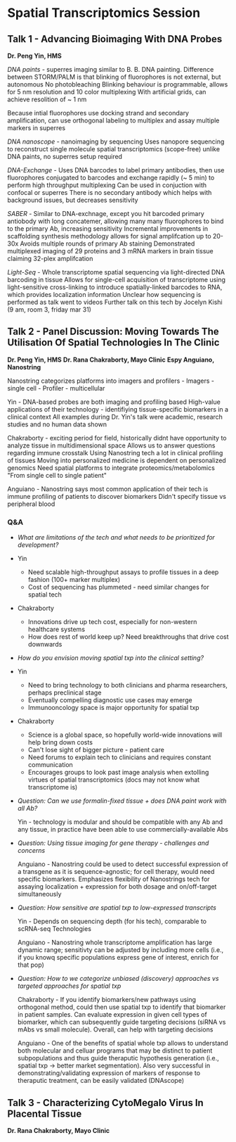 # Spatial Transcriptomics Session

## Talk 1 - Advancing Bioimaging With DNA Probes
**Dr. Peng Yin, HMS**

_DNA paints_ - superres imaging similar to B. B. DNA painting.
Difference between STORM/PALM is that blinking of fluorophores is not external, but autonomous
  No photobleaching
  Blinking behaviour is programmable, allows for 5 nm resolution and 10 color multiplexing
    With artificial grids, can achieve resolition of ~ 1 nm

Because intial fluorophores use docking strand and secondary amplification, can use orthogonal labeling to multiplex and assay multiple markers in superres

_DNA nanoscope_ - nanoimaging by sequencing
Uses nanopore sequencing to reconstruct single molecule spatial transcriptomics (scope-free)
  unlike DNA paints, no superres setup required

_DNA-Exchange_ - Uses DNA barcodes to label primary antibodies, then use fluorophores conjugated to barcodes and exchange rapidly (~ 5 min) to perform high throughput multiplexing
  Can be used in conjuction with confocal or superres
  There is no secondary antibody which helps with background issues, but decreases sensitivity

_SABER_ - Similar to DNA-exchnage, except you hit barcoded primary antiobody with long concatemer, allowing many many fluorophores to bind to the primary Ab, increasing sensitivity
  Incremental improvements in scaffolding synthesis methodology allows for signal amplifcation up to 20-30x
  Avoids multiple rounds of primary Ab staining
  Demonstrated multiplexed imaging of 29 proteins and 3 mRNA markers in brain tissue claiming 32-plex amplifcation

_Light-Seq_ - Whole transcriptome spatial sequencing via light-directed DNA barcoding in tissue
  Allows for single-cell acquisition of transcriptome using light-sensitive cross-linking to introduce spatially-linked barcodes to RNA, which provides localization information
  Unclear how sequencing is performed as talk went to videos
  Further talk on this tech by Jocelyn Kishi (9 am, room 3, friday mar 31)

## Talk 2  - Panel Discussion: Moving Towards The Utilisation Of Spatial Technologies In The Clinic
**Dr. Peng Yin, HMS**
**Dr. Rana Chakraborty, Mayo Clinic**
**Espy Anguiano, Nanostring**

  Nanostring categorizes platforms into imagers and profilers
    - Imagers - single cell
    - Profiler - multicellular

  Yin - DNA-based probes are both imaging and profiling based
    High-value applications of their technology - identifiying tissue-specific biomarkers in a clinical context
      All examples during Dr. Yin's talk were academic, research studies and no human data shown

  Chakraborty - exciting period for field, historically didnt have opportunity to analyze tissue in multidimensional space
    Allows us to answer questions regarding immune crosstalk
    Using Nanostring tech a lot in clinical profiling of tissues
    Moving into personalized medicine is dependent on personalized genomics
      Need spatial platforms to integrate proteomics/metabolomics
    "From single cell to single patient"


  Anguiano - Nanostring says most common application of their tech is immune profiling of patients to discover biomarkers
    Didn't specify tissue vs peripheral blood

### Q&A

  - _What are limitations of the tech and what needs to be prioritized for development?_

  - Yin
    - Need scalable high-throughput assays to profile tissues in a deep fashion (100+ marker multiplex)
    - Cost of sequencing has plummeted - need similar changes for spatial tech
  - Chakraborty
    - Innovations drive up tech cost, especially for non-western healthcare systems
    - How does rest of world keep up? Need breakthroughs that drive cost downwards

  - _How do you envision moving spatial txp into the clinical setting?_

  - Yin
    - Need to bring technology to both clinicians and pharma researchers, perhaps preclinical stage
    - Eventually compelling diagnostic use cases may emerge
    - Immunooncology space is major opportunity for spatial txp
  - Chakraborty
    - Science is a global space, so hopefully world-wide innovations will help bring down costs
    - Can't lose sight of bigger picture - patient care
    - Need forums to explain tech to clinicians and requires constant communication
    - Encourages groups to look past image analysis when extolling virtues of spatial transcriptomics (docs may not know what transcriptome is)

  - _Question: Can we use formalin-fixed tissue + does DNA paint work with all Ab?_

    Yin - technology is modular and should be compatible with any Ab and any tissue, in practice have been able to use commercially-available Abs

  - _Question: Using tissue imaging for gene therapy - challenges and concerns_

    Anguiano - Nanostring could be used to detect successful expression of a transgene as it is sequence-agnostic; for cell therapy, would need specific biomarkers. Emphasizes flexibility of Nanostrings tech for assaying localization + expression for both dosage and on/off-target simultaneously

  - _Question: How sensitive are spatial txp to low-expressed transcripts_

    Yin - Depends on sequencing depth (for his tech), comparable to scRNA-seq Technologies

    Anguiano - Nanostring whole transcriptome amplification has large dynamic range; sensitivty can be adjusted by including more cells (i.e., if you knowq specific populations express gene of interest, enrich for that pop)

  - _Question: How to we categorize unbiased (discovery) approaches vs targeted approaches for spatial txp_

    Chakraborty - If you identify biomarkers/new pathways using orthogonal method, could then use spatial txp to identify that biomarker in patient samples. Can evaluate expression in given cell types of biomarker, which can subsequently guide targeting decisions (siRNA vs mAbs vs small molecule). Overall, can help with targeting decisions

    Anguiano - One of the benefits of spatial whole txp allows to understand both molecular and celluar programs that may be distinct to patient subpopulations and thus guide theraputic hypothesis generation (i.e., spatial txp -> better market segmentation). Also very successful in demonstrating/validating expression of markers of response to theraputic treatment, can be easily validated (DNAscope)

  ## Talk 3 - Characterizing CytoMegalo Virus In Placental Tissue
  **Dr. Rana Chakraborty, Mayo Clinic**
